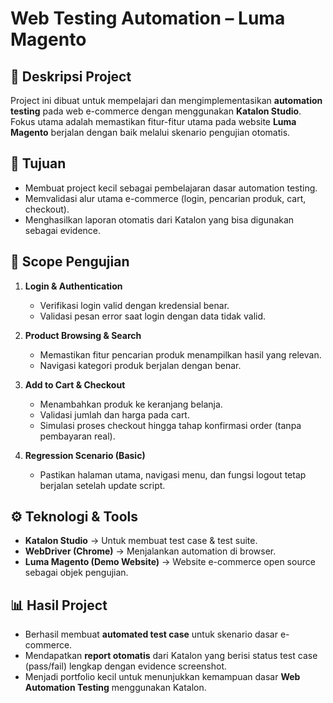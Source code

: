 # Web Testing Automation – Luma Magento

## 📌 Deskripsi Project
Project ini dibuat untuk mempelajari dan mengimplementasikan **automation testing** pada web e-commerce dengan menggunakan **Katalon Studio**.  
Fokus utama adalah memastikan fitur-fitur utama pada website **Luma Magento** berjalan dengan baik melalui skenario pengujian otomatis.

## 🎯 Tujuan
- Membuat project kecil sebagai pembelajaran dasar automation testing.
- Memvalidasi alur utama e-commerce (login, pencarian produk, cart, checkout).
- Menghasilkan laporan otomatis dari Katalon yang bisa digunakan sebagai evidence.

## 🔑 Scope Pengujian
1. **Login & Authentication**
   - Verifikasi login valid dengan kredensial benar.
   - Validasi pesan error saat login dengan data tidak valid.

2. **Product Browsing & Search**
   - Memastikan fitur pencarian produk menampilkan hasil yang relevan.
   - Navigasi kategori produk berjalan dengan benar.

3. **Add to Cart & Checkout**
   - Menambahkan produk ke keranjang belanja.
   - Validasi jumlah dan harga pada cart.
   - Simulasi proses checkout hingga tahap konfirmasi order (tanpa pembayaran real).

4. **Regression Scenario (Basic)**
   - Pastikan halaman utama, navigasi menu, dan fungsi logout tetap berjalan setelah update script.

## ⚙️ Teknologi & Tools
- **Katalon Studio** → Untuk membuat test case & test suite.
- **WebDriver (Chrome)** → Menjalankan automation di browser.
- **Luma Magento (Demo Website)** → Website e-commerce open source sebagai objek pengujian.

## 📊 Hasil Project
- Berhasil membuat **automated test case** untuk skenario dasar e-commerce.
- Mendapatkan **report otomatis** dari Katalon yang berisi status test case (pass/fail) lengkap dengan evidence screenshot.
- Menjadi portfolio kecil untuk menunjukkan kemampuan dasar **Web Automation Testing** menggunakan Katalon.
